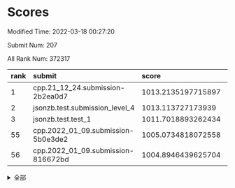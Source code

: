 # Scores

Modified Time: 2022-03-18 00:27:20

Submit Num: 207

All Rank Num: 372317

| rank |               submit               |       score        |       sigma        | pk_num |
| :--- | :--------------------------------- | :----------------- | :----------------- | :----- |
| 1    | cpp.21_12_24.submission-2b2ea0d7   | 1013.2135197715897 | 0.8198251560153085 | 7196   |
| 2    | jsonzb.test.submission_level_4     | 1013.113727173939  | 0.8110107034048419 | 7199   |
| 3    | jsonzb.test.test_1                 | 1011.7018893262434 | 0.7917080632009383 | 7194   |
| 55   | cpp.2022_01_09.submission-5b0e3de2 | 1005.0734818072558 | 0.7222133431154923 | 7198   |
| 56   | cpp.2022_01_09.submission-816672bd | 1004.8946439625704 | 0.7087072232470608 | 7190   |


<details>
<summary>全部</summary>

| rank |                 submit                 |       score        |       sigma        | pk_num |
| :--- | :------------------------------------- | :----------------- | :----------------- | :----- |
| 1    | cpp.21_12_24.submission-2b2ea0d7       | 1013.2135197715897 | 0.8198251560153085 | 7196   |
| 2    | jsonzb.test.submission_level_4         | 1013.113727173939  | 0.8110107034048419 | 7199   |
| 3    | jsonzb.test.test_1                     | 1011.7018893262434 | 0.7917080632009383 | 7194   |
| 4    | gobigger.level_3.submission_level_3_27 | 1011.4023312134028 | 0.7797577914528897 | 7196   |
| 5    | gobigger.level_3.submission_level_3_38 | 1011.3361506290836 | 0.7619235065307299 | 7191   |
| 6    | gobigger.level_3.submission_level_3_43 | 1011.3010578248653 | 0.7598871764004733 | 7196   |
| 7    | gobigger.level_3.submission_level_3_42 | 1011.2977530146172 | 0.7681716244778394 | 7199   |
| 8    | gobigger.level_3.submission_level_3_6  | 1011.1713239669143 | 0.7941279351771199 | 7191   |
| 9    | gobigger.level_3.submission_level_3_31 | 1011.0177746779298 | 0.7702627059764042 | 7199   |
| 10   | gobigger.level_3.submission_level_3_9  | 1010.9292912814875 | 0.7700423907048952 | 7194   |
| 11   | gobigger.level_3.submission_level_3_32 | 1010.8633734570789 | 0.7550058900493872 | 7192   |
| 12   | gobigger.level_3.submission_level_3_44 | 1010.8389740272335 | 0.7595470574097153 | 7196   |
| 13   | gobigger.level_3.submission_level_3_20 | 1010.8354933513768 | 0.7491973694750539 | 7192   |
| 14   | gobigger.level_3.submission_level_3_28 | 1010.7639536781649 | 0.7478560897440981 | 7197   |
| 15   | gobigger.level_3.submission_level_3_35 | 1010.7531417252351 | 0.7596370792130747 | 7197   |
| 16   | gobigger.level_3.submission_level_3_34 | 1010.7387534447016 | 0.7904315025901658 | 7195   |
| 17   | gobigger.level_3.submission_level_3_17 | 1010.6689690690645 | 0.7570043706989634 | 7198   |
| 18   | gobigger.level_3.submission_level_3_25 | 1010.6272947857092 | 0.7743267520392962 | 7196   |
| 19   | gobigger.level_3.submission_level_3_41 | 1010.6005200142162 | 0.7594167714148798 | 7190   |
| 20   | gobigger.level_3.submission_level_3_33 | 1010.5978572853232 | 0.7538777887645706 | 7198   |
| 21   | gobigger.level_3.submission_level_3_37 | 1010.5409673764906 | 0.7642014501800232 | 7199   |
| 22   | gobigger.level_3.submission_level_3_26 | 1010.5302461322913 | 0.7561093922527891 | 7197   |
| 23   | gobigger.level_3.submission_level_3_47 | 1010.4918686491521 | 0.7691657794265023 | 7193   |
| 24   | gobigger.level_3.submission_level_3_2  | 1010.4815925690398 | 0.7452346830110976 | 7196   |
| 25   | gobigger.level_3.submission_level_3_40 | 1010.4529373274481 | 0.7782306795225722 | 7194   |
| 26   | gobigger.level_3.submission_level_3_36 | 1010.4364882412589 | 0.75394180244234   | 7193   |
| 27   | gobigger.level_3.submission_level_3_49 | 1010.4280658671241 | 0.7451475371336754 | 7197   |
| 28   | gobigger.level_3.submission_level_3_30 | 1010.4189894421936 | 0.7493591504130613 | 7193   |
| 29   | gobigger.level_3.submission_level_3_16 | 1010.3900187863148 | 0.7519566627592758 | 7193   |
| 30   | gobigger.level_3.submission_level_3_29 | 1010.3493132723927 | 0.7433255825852099 | 7195   |
| 31   | gobigger.level_3.submission_level_3_3  | 1010.2775416615217 | 0.7656951490889117 | 7194   |
| 32   | gobigger.level_3.submission_level_3_5  | 1010.2693808916881 | 0.7480482280174879 | 7192   |
| 33   | gobigger.level_3.submission_level_3_45 | 1010.2620737590854 | 0.748072168399599  | 7198   |
| 34   | gobigger.level_3.submission_level_3_24 | 1010.1726214500628 | 0.7475130400580235 | 7197   |
| 35   | gobigger.level_3.submission_level_3_39 | 1010.1010871270861 | 0.763155944032526  | 7192   |
| 36   | gobigger.level_3.submission_level_3_22 | 1010.0280273003582 | 0.7596178366039051 | 7193   |
| 37   | gobigger.level_3.submission_level_3_12 | 1009.9939939865152 | 0.7501877604305699 | 7194   |
| 38   | gobigger.level_3.submission_level_3_13 | 1009.9619797300032 | 0.7439500262950159 | 7197   |
| 39   | gobigger.level_3.submission_level_3_11 | 1009.8578393501094 | 0.7516180536772883 | 7194   |
| 40   | gobigger.level_3.submission_level_3_19 | 1009.8393382181666 | 0.7544934996612265 | 7197   |
| 41   | gobigger.level_3.submission_level_3_0  | 1009.7408287793783 | 0.7754557159033121 | 7198   |
| 42   | gobigger.level_3.submission_level_3_1  | 1009.6918941625619 | 0.7656671961702753 | 7192   |
| 43   | gobigger.level_3.submission_level_3_14 | 1009.6156735167733 | 0.7592505122949833 | 7194   |
| 44   | gobigger.level_3.submission_level_3_10 | 1009.446669098696  | 0.7688699971284093 | 7197   |
| 45   | gobigger.level_3.submission_level_3_23 | 1009.4070025645644 | 0.7461739047596151 | 7195   |
| 46   | gobigger.level_3.submission_level_3_21 | 1009.3028361872674 | 0.756456153584821  | 7189   |
| 47   | gobigger.level_3.submission_level_3_48 | 1009.2644634557494 | 0.7516535705660068 | 7200   |
| 48   | gobigger.level_3.submission_level_3_7  | 1009.0446517157326 | 0.7456611419381729 | 7197   |
| 49   | gobigger.level_3.submission_level_3_15 | 1009.0338629908994 | 0.7396715568996957 | 7195   |
| 50   | gobigger.level_3.submission_level_3_4  | 1009.0015278752147 | 0.7783624543113682 | 7192   |
| 51   | gobigger.level_3.submission_level_3_18 | 1008.98102220016   | 0.7447449224729313 | 7191   |
| 52   | gobigger.level_3.submission_level_3_46 | 1008.4601940183109 | 0.7543227767584154 | 7198   |
| 53   | gobigger.level_3.submission_level_3_8  | 1008.2524828081373 | 0.7391261604884091 | 7196   |
| 54   | gobigger.level_1.submission_level_1_28 | 1005.4813424137318 | 0.7265676223010012 | 7202   |
| 55   | cpp.2022_01_09.submission-5b0e3de2     | 1005.0734818072558 | 0.7222133431154923 | 7198   |
| 56   | cpp.2022_01_09.submission-816672bd     | 1004.8946439625704 | 0.7087072232470608 | 7190   |
| 57   | gobigger.level_1.submission_level_1_20 | 1004.5848136510554 | 0.7161586939052743 | 7195   |
| 58   | gobigger.level_1.submission_level_1_38 | 1004.578440151065  | 0.7220679448804277 | 7192   |
| 59   | gobigger.level_1.submission_level_1_27 | 1004.5096126145946 | 0.717346821843426  | 7199   |
| 60   | gobigger.level_1.submission_level_1_43 | 1004.3765567615104 | 0.7284535593788077 | 7196   |
| 61   | gobigger.level_1.submission_level_1_39 | 1004.2071912915235 | 0.7276334559599233 | 7185   |
| 62   | gobigger.level_1.submission_level_1_0  | 1004.1719983251315 | 0.7086825114763262 | 7197   |
| 63   | gobigger.level_1.submission_level_1_33 | 1004.1196329268729 | 0.7252944653298217 | 7195   |
| 64   | gobigger.level_1.submission_level_1_36 | 1003.8562255931818 | 0.7291789081959332 | 7200   |
| 65   | gobigger.level_1.submission_level_1_11 | 1003.8131513362795 | 0.7275508982879184 | 7198   |
| 66   | gobigger.level_1.submission_level_1_32 | 1003.7803909515053 | 0.7152800825147143 | 7193   |
| 67   | gobigger.level_1.submission_level_1_6  | 1003.6994976862028 | 0.7308475530669182 | 7192   |
| 68   | gobigger.level_1.submission_level_1_34 | 1003.6879913496794 | 0.7192746012982979 | 7190   |
| 69   | gobigger.level_1.submission_level_1_26 | 1003.6785949520768 | 0.7198520178892014 | 7197   |
| 70   | gobigger.level_1.submission_level_1_49 | 1003.6436398065482 | 0.7252440364058694 | 7193   |
| 71   | gobigger.level_1.submission_level_1_3  | 1003.6298351663168 | 0.7194504862314837 | 7197   |
| 72   | gobigger.level_1.submission_level_1_12 | 1003.5923606879443 | 0.6998557680452377 | 7191   |
| 73   | gobigger.level_1.submission_level_1_44 | 1003.5888244343303 | 0.7147176875681415 | 7198   |
| 74   | gobigger.level_1.submission_level_1_8  | 1003.5267297884004 | 0.7236064117764761 | 7196   |
| 75   | gobigger.level_1.submission_level_1_13 | 1003.4837416916997 | 0.7109948492431033 | 7194   |
| 76   | gobigger.level_1.submission_level_1_42 | 1003.3425286981652 | 0.7214757632094854 | 7194   |
| 77   | gobigger.level_1.submission_level_1_46 | 1003.3416843641529 | 0.7180450857756067 | 7192   |
| 78   | gobigger.level_1.submission_level_1_2  | 1003.2992221252957 | 0.7221556454930441 | 7197   |
| 79   | gobigger.level_1.submission_level_1_47 | 1003.2887924285128 | 0.7103635998956825 | 7193   |
| 80   | gobigger.level_1.submission_level_1_1  | 1003.2265179855808 | 0.7148278539460088 | 7200   |
| 81   | gobigger.level_1.submission_level_1_35 | 1003.1435244385351 | 0.7175411408198947 | 7196   |
| 82   | gobigger.level_1.submission_level_1_29 | 1003.1181104598642 | 0.7166429959079004 | 7194   |
| 83   | gobigger.level_1.submission_level_1_31 | 1003.1004524936594 | 0.7169576158935271 | 7194   |
| 84   | gobigger.level_1.submission_level_1_48 | 1003.069194148633  | 0.7110402510930035 | 7195   |
| 85   | gobigger.level_1.submission_level_1_25 | 1003.0370189037739 | 0.7362464083793648 | 7196   |
| 86   | gobigger.level_1.submission_level_1_16 | 1003.0344800422146 | 0.7156485324478663 | 7197   |
| 87   | gobigger.level_1.submission_level_1_19 | 1003.0165666100863 | 0.7132380921795215 | 7195   |
| 88   | gobigger.level_1.submission_level_1_37 | 1002.9504765399662 | 0.7328364663904422 | 7199   |
| 89   | gobigger.level_1.submission_level_1_14 | 1002.9436972217819 | 0.7235566115339316 | 7199   |
| 90   | gobigger.level_1.submission_level_1_30 | 1002.9276315317718 | 0.7178892311829255 | 7189   |
| 91   | gobigger.level_1.submission_level_1_17 | 1002.8877592531767 | 0.7147429779611343 | 7195   |
| 92   | gobigger.level_1.submission_level_1_23 | 1002.7953749203725 | 0.715466423210439  | 7193   |
| 93   | gobigger.level_1.submission_level_1_40 | 1002.7945260781357 | 0.7161465083128485 | 7194   |
| 94   | gobigger.level_1.submission_level_1_9  | 1002.7202413848412 | 0.7155246001355395 | 7191   |
| 95   | gobigger.level_1.submission_level_1_18 | 1002.5322213681445 | 0.707387404211423  | 7196   |
| 96   | gobigger.level_1.submission_level_1_24 | 1002.5208716736684 | 0.7251155956060413 | 7192   |
| 97   | gobigger.level_1.submission_level_1_4  | 1002.4643159002694 | 0.7133727228616803 | 7192   |
| 98   | gobigger.level_1.submission_level_1_15 | 1002.4362791144133 | 0.7088538516648057 | 7196   |
| 99   | gobigger.level_1.submission_level_1_5  | 1002.3911406950181 | 0.7126420955991547 | 7198   |
| 100  | gobigger.level_1.submission_level_1_7  | 1002.304054827979  | 0.7174027470037699 | 7194   |
| 101  | gobigger.level_1.submission_level_1_10 | 1002.1525965913148 | 0.7196478046587501 | 7193   |
| 102  | gobigger.level_1.submission_level_1_45 | 1002.1511779670141 | 0.7130330193184495 | 7193   |
| 103  | gobigger.level_1.submission_level_1_22 | 1002.1038128541542 | 0.716315048951078  | 7195   |
| 104  | gobigger.level_1.submission_level_1_21 | 1002.0678504741527 | 0.7122879022258185 | 7190   |
| 105  | gobigger.level_1.submission_level_1_41 | 1001.8339201188012 | 0.7138071122050815 | 7194   |
| 106  | gobigger.random.submission_random_4    | 997.2776462703843  | 0.7001628396581274 | 7192   |
| 107  | gobigger.random.submission_random_24   | 996.9903279146114  | 0.7112178149366623 | 7196   |
| 108  | gobigger.random.submission_random_43   | 996.8576615973549  | 0.7198127023782123 | 7193   |
| 109  | gobigger.random.submission_random_49   | 996.842787824562   | 0.7227328387002255 | 7196   |
| 110  | gobigger.random.submission_random_33   | 996.7964220256536  | 0.721015092679484  | 7196   |
| 111  | gobigger.random.submission_random_17   | 996.6333303952406  | 0.7162068460568743 | 7196   |
| 112  | gobigger.random.submission_random_2    | 996.4565687845723  | 0.7168955767151104 | 7192   |
| 113  | gobigger.random.submission_random_41   | 996.4380768224166  | 0.7285951637882793 | 7195   |
| 114  | gobigger.random.submission_random_46   | 996.4228136819204  | 0.7143399277258382 | 7193   |
| 115  | gobigger.random.submission_random_3    | 996.3825055858473  | 0.7184281099086752 | 7199   |
| 116  | gobigger.random.submission_random_12   | 996.361655678507   | 0.7288394852358359 | 7197   |
| 117  | gobigger.random.submission_random_0    | 996.3533411669368  | 0.7070871732498332 | 7193   |
| 118  | gobigger.random.submission_random_47   | 996.3298752526083  | 0.7028551439497251 | 7197   |
| 119  | gobigger.random.submission_random_44   | 996.3236982978906  | 0.717144398121119  | 7192   |
| 120  | gobigger.random.submission_random_27   | 996.2808750171087  | 0.710010624757118  | 7195   |
| 121  | gobigger.random.submission_random_6    | 996.2690597712385  | 0.7009727487384985 | 7194   |
| 122  | gobigger.random.submission_random_39   | 996.2482727006219  | 0.70770377176646   | 7194   |
| 123  | gobigger.random.submission_random_19   | 996.2334543182807  | 0.7168343423259268 | 7194   |
| 124  | gobigger.random.submission_random_26   | 996.2077734511076  | 0.7137664954387437 | 7197   |
| 125  | gobigger.random.submission_random_7    | 996.2076449130956  | 0.7157371368239709 | 7189   |
| 126  | gobigger.random.submission_random_42   | 996.1650337850317  | 0.7000692708920655 | 7191   |
| 127  | gobigger.random.submission_random_28   | 996.1482712548238  | 0.7120910971186161 | 7192   |
| 128  | gobigger.random.submission_random_9    | 996.1405056833659  | 0.7132215089672047 | 7195   |
| 129  | gobigger.random.submission_random_45   | 996.0683197474905  | 0.7058871703406475 | 7192   |
| 130  | gobigger.random.submission_random_22   | 996.066003954811   | 0.7143160266223884 | 7195   |
| 131  | gobigger.random.submission_random_21   | 996.0540140828032  | 0.7094170682467547 | 7191   |
| 132  | gobigger.random.submission_random_37   | 996.0505440825149  | 0.7003829551526474 | 7192   |
| 133  | gobigger.random.submission_random_14   | 995.95818471339    | 0.7223583359188163 | 7198   |
| 134  | gobigger.random.submission_random_29   | 995.8816877486977  | 0.7007279176190688 | 7198   |
| 135  | gobigger.random.submission_random_11   | 995.8547905945019  | 0.7153431238532271 | 7198   |
| 136  | gobigger.random.submission_random_10   | 995.790072081758   | 0.705078055048177  | 7195   |
| 137  | gobigger.random.submission_random_5    | 995.7849227499264  | 0.7056354781533352 | 7193   |
| 138  | gobigger.random.submission_random_31   | 995.7631157556442  | 0.7248215050921001 | 7192   |
| 139  | gobigger.random.submission_random_16   | 995.7475132006118  | 0.7265380807056098 | 7197   |
| 140  | gobigger.random.submission_random_38   | 995.7431449323195  | 0.7096193891111027 | 7190   |
| 141  | gobigger.random.submission_random_1    | 995.7397136876552  | 0.7187771865817326 | 7195   |
| 142  | gobigger.random.submission_random_48   | 995.6822086577616  | 0.7203147629346376 | 7197   |
| 143  | gobigger.random.submission_random_18   | 995.6328390241138  | 0.704752397043472  | 7196   |
| 144  | gobigger.random.submission_random_20   | 995.6036742249688  | 0.7205648971086894 | 7193   |
| 145  | gobigger.random.submission_random_15   | 995.5231373140681  | 0.7101486116204079 | 7197   |
| 146  | gobigger.random.submission_random_23   | 995.51962986207    | 0.7021421926463566 | 7195   |
| 147  | gobigger.random.submission_random_34   | 995.5085029846975  | 0.719117396350205  | 7195   |
| 148  | gobigger.random.submission_random_32   | 995.4007709726042  | 0.7071870766232982 | 7195   |
| 149  | gobigger.random.submission_random_30   | 995.2888821260298  | 0.7065902236677027 | 7193   |
| 150  | gobigger.random.submission_random_25   | 995.2136030995637  | 0.7127206891847753 | 7192   |
| 151  | gobigger.random.submission_random_13   | 995.0972407072649  | 0.7100594224481264 | 7191   |
| 152  | gobigger.random.submission_random_8    | 995.0721398139716  | 0.7156438230471824 | 7190   |
| 153  | gobigger.random.submission_random_35   | 994.9481842834344  | 0.712744109689487  | 7198   |
| 154  | gobigger.random.submission_random_36   | 994.8531823452444  | 0.7211003344217655 | 7188   |
| 155  | gobigger.level_2.submission_level_2_22 | 994.2437124214312  | 0.7340358540481223 | 7190   |
| 156  | gobigger.random.submission_random_40   | 994.1600251848719  | 0.7295744027537221 | 7193   |
| 157  | gobigger.level_2.submission_level_2_41 | 993.9507088779885  | 0.7199520313323188 | 7193   |
| 158  | gobigger.level_2.submission_level_2_18 | 993.8383259836932  | 0.7309580274839854 | 7196   |
| 159  | gobigger.level_2.submission_level_2_32 | 993.6761305970067  | 0.7320659230736954 | 7195   |
| 160  | gobigger.level_2.submission_level_2_12 | 993.4315403523797  | 0.7336867801261951 | 7191   |
| 161  | gobigger.level_2.submission_level_2_44 | 993.2250343942961  | 0.7510580429457374 | 7195   |
| 162  | gobigger.level_2.submission_level_2_42 | 993.1081186994542  | 0.7264720794044346 | 7198   |
| 163  | gobigger.level_2.submission_level_2_43 | 993.0878982931378  | 0.7531743186831397 | 7191   |
| 164  | gobigger.level_2.submission_level_2_20 | 993.0374968006884  | 0.7521602342454246 | 7196   |
| 165  | gobigger.level_2.submission_level_2_45 | 992.9909727687156  | 0.7416990120004997 | 7199   |
| 166  | gobigger.level_2.submission_level_2_46 | 992.9373117202881  | 0.7485954339948134 | 7193   |
| 167  | gobigger.level_2.submission_level_2_27 | 992.8772136258106  | 0.7451306523117466 | 7193   |
| 168  | gobigger.level_2.submission_level_2_35 | 992.7209802883494  | 0.7467355865791244 | 7191   |
| 169  | gobigger.level_2.submission_level_2_4  | 992.6249136645459  | 0.7482063239665809 | 7196   |
| 170  | gobigger.level_2.submission_level_2_10 | 992.6101137372865  | 0.7491195621156697 | 7196   |
| 171  | gobigger.level_2.submission_level_2_48 | 992.5713792104953  | 0.7413586529439945 | 7195   |
| 172  | gobigger.level_2.submission_level_2_49 | 992.4296776745018  | 0.7469007544828619 | 7196   |
| 173  | gobigger.level_2.submission_level_2_24 | 992.3733435359904  | 0.758205796235633  | 7193   |
| 174  | gobigger.level_2.submission_level_2_0  | 992.3690417947834  | 0.7449772534123562 | 7197   |
| 175  | gobigger.level_2.submission_level_2_9  | 992.2345214704625  | 0.7490812572062647 | 7199   |
| 176  | gobigger.level_2.submission_level_2_14 | 992.1751983349957  | 0.7478585451353177 | 7192   |
| 177  | gobigger.level_2.submission_level_2_31 | 991.8845673618843  | 0.7494709554652029 | 7197   |
| 178  | gobigger.level_2.submission_level_2_19 | 991.8411728583811  | 0.7475751406323163 | 7195   |
| 179  | gobigger.level_2.submission_level_2_2  | 991.8019593253396  | 0.7428687224982758 | 7199   |
| 180  | gobigger.level_2.submission_level_2_5  | 991.7964849382452  | 0.7359541028348012 | 7195   |
| 181  | gobigger.level_2.submission_level_2_37 | 991.7281276088619  | 0.747445401628267  | 7189   |
| 182  | gobigger.level_2.submission_level_2_11 | 991.6948434472795  | 0.763347372573121  | 7195   |
| 183  | gobigger.level_2.submission_level_2_6  | 991.6409799138653  | 0.7558894811979202 | 7197   |
| 184  | gobigger.level_2.submission_level_2_3  | 991.594687123443   | 0.7411324378427685 | 7194   |
| 185  | gobigger.level_2.submission_level_2_16 | 991.5880329874694  | 0.7631237632885763 | 7193   |
| 186  | gobigger.level_2.submission_level_2_17 | 991.5752763020051  | 0.7522358494650311 | 7192   |
| 187  | gobigger.level_2.submission_level_2_39 | 991.5648663512375  | 0.7448919631734656 | 7194   |
| 188  | gobigger.level_2.submission_level_2_15 | 991.5117064270305  | 0.7495742802795649 | 7194   |
| 189  | gobigger.level_2.submission_level_2_40 | 991.5030711253581  | 0.7588464246555928 | 7197   |
| 190  | gobigger.level_2.submission_level_2_28 | 991.4552834019265  | 0.7287171498922462 | 7192   |
| 191  | gobigger.level_2.submission_level_2_29 | 991.4361865569758  | 0.7531520307205999 | 7194   |
| 192  | gobigger.level_2.submission_level_2_21 | 991.3221629375593  | 0.7716299241611494 | 7199   |
| 193  | gobigger.level_2.submission_level_2_30 | 991.3209469720318  | 0.7448676463022762 | 7194   |
| 194  | gobigger.level_2.submission_level_2_33 | 991.2284152969606  | 0.7617405995121725 | 7196   |
| 195  | gobigger.level_2.submission_level_2_36 | 991.1515957191823  | 0.7508861157783465 | 7196   |
| 196  | gobigger.level_2.submission_level_2_38 | 991.1281123511103  | 0.744395272088856  | 7188   |
| 197  | gobigger.level_2.submission_level_2_1  | 991.0918563776569  | 0.7493582215020879 | 7191   |
| 198  | gobigger.level_2.submission_level_2_13 | 990.8944660167854  | 0.7613076942621152 | 7192   |
| 199  | gobigger.level_2.submission_level_2_23 | 990.7042824335102  | 0.7381170804143409 | 7200   |
| 200  | gobigger.level_2.submission_level_2_34 | 990.6906991244526  | 0.7768893712955198 | 7189   |
| 201  | gobigger.level_2.submission_level_2_8  | 990.6597716739744  | 0.7592864583896103 | 7189   |
| 202  | gobigger.level_2.submission_level_2_47 | 990.5257650488478  | 0.7534089286146362 | 7194   |
| 203  | gobigger.level_2.submission_level_2_7  | 990.3830028456117  | 0.7678043529893963 | 7194   |
| 204  | gobigger.level_2.submission_level_2_26 | 990.1696448860827  | 0.7712997597822311 | 7193   |
| 205  | gobigger.level_2.submission_level_2_25 | 989.4789683149195  | 0.7648758155640567 | 7194   |
| 206  | gobigger.none.submission_none_0        | 977.0891910214563  | 1.3199054999193511 | 7198   |
| 207  | gobigger.none.submission_none_1        | 975.4057574454571  | 1.4697088802052194 | 7193   |

</details>